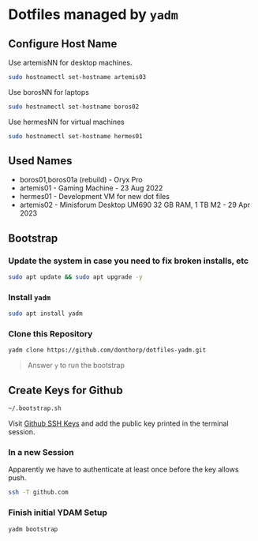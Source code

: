 # Dotfiles managed by `yadm`

## Configure Host Name

Use artemisNN for desktop machines.

```bash
sudo hostnamectl set-hostname artemis03
```

Use borosNN for laptops

```bash
sudo hostnamectl set-hostname boros02
```

Use hermesNN for virtual machines

```bash
sudo hostnamectl set-hostname hermes01
```

## Used Names
- boros01,boros01a (rebuild) - Oryx Pro
- artemis01 - Gaming Machine - 23 Aug 2022
- hermes01 - Development VM for new dot files
- artemis02 - Minisforum Desktop UM690 32 GB RAM, 1 TB M2 - 29 Apr 2023

## Bootstrap

### Update the system in case you need to fix broken installs, etc

```bash
sudo apt update && sudo apt upgrade -y
```
### Install `yadm`
```bash
sudo apt install yadm
```
### Clone this Repository

```bash
yadm clone https://github.com/donthorp/dotfiles-yadm.git
```
> Answer `y` to run the bootstrap

## Create Keys for Github

```bash
~/.bootstrap.sh
```
Visit [Github SSH Keys](https://github.com/settings/keys) and add the public key printed in the terminal session.
### In a new Session
Apparently we have to authenticate at least once before the key allows push.
```bash
ssh -T github.com
```
### Finish initial YDAM Setup
```bash
yadm bootstrap
```
